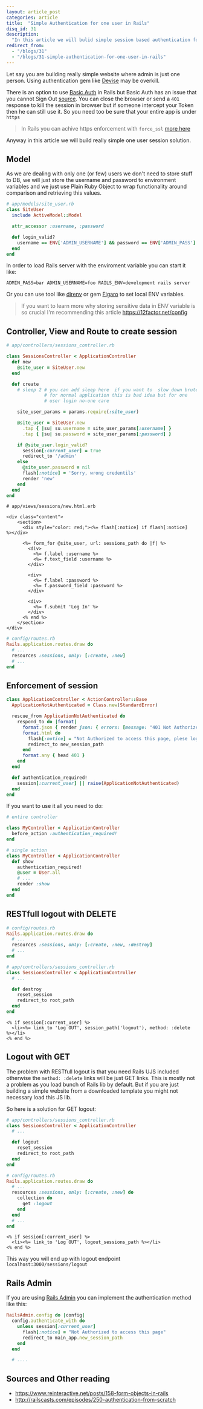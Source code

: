 ```yaml
---
layout: article_post
categories: article
title:  "Simple Authentication for one user in Rails"
disq_id: 31
description:
  "In this article we will bulid simple session based authentication for one user for Rails from scratch."
redirect_from:
  - "/blogs/31"
  - "/blogs/31-simple-authentication-for-one-user-in-rails"
---
```


Let say you are building really simple website where admin is just one
person. Using authentication gem like
[Devise](https://github.com/plataformatec/devise) may be overkill.

There is an option to use [Basic Auth](http://api.rubyonrails.org/classes/ActionController/HttpAuthentication/Basic.html) in Rails
but Basic Auth has an issue that you cannot Sign Out
[source](http://stackoverflow.com/questions/233507/how-to-log-out-user-from-web-site-using-basic-authentication). You can close the browser
or send a `401` response to kill the session in browser but if someone
intercept your Token then he can still use it. So you need too be sure
that your entire app is under `https`

> In Rails you can achive https enforcement with `force_ssl` [more here](http://www.eq8.eu/blogs/14-config-force_ssl-is-different-than-controller-force_ssl)

Anyway in this article we will build really simple one user session
solution.

## Model

As we are dealing with only one (or few) users we don't need to store stuff to DB,
we will just store the username
and password to environment variables and we just use Plain Ruby Object
to wrap functionality around comparison and retrieving this values.

```ruby
# app/models/site_user.rb
class SiteUser
  include ActiveModel::Model

  attr_accessor :username, :password

  def login_valid?
    username == ENV['ADMIN_USERNAME'] && password == ENV['ADMIN_PASS']
  end
end
```

In order to load Rails server with the enviroment variable you can
 start it like:

 `ADMIN_PASS=bar ADMIN_USERNAME=foo RAILS_ENV=development rails server`

Or you can use tool like [direnv](http://direnv.net/) or gem [Figaro](https://github.com/laserlemon/figaro) to set local ENV
variables.

> If you want to learn more why storing sensitive data in ENV variable
> is so crucial I'm recommending this article  https://12factor.net/config


## Controller, View and Route to create session

```ruby
# app/controllers/sessions_controller.rb

class SessionsController < ApplicationController
  def new
    @site_user = SiteUser.new
  end

  def create
    # sleep 2 # you can add sleep here  if you want to  slow down brute force attack
              # for normal application this is bad idea but for one
              # user login no-one care

    site_user_params = params.require(:site_user)

    @site_user = SiteUser.new
      .tap { |su| su.username = site_user_params[:username] }
      .tap { |su| su.password = site_user_params[:password] }

    if @site_user.login_valid?
      session[:current_user] = true
      redirect_to '/admin'
    else
      @site_user.password = nil
      flash[:notice] = 'Sorry, wrong credentils'
      render 'new'
    end
  end
end
```

```erb
# app/views/sessions/new.html.erb

<div class="content">
    <section>
      <div style="color: red;"><%= flash[:notice] if flash[:notice]  %></div>

      <%= form_for @site_user, url: sessions_path do |f| %>
        <div>
          <%= f.label :username %>
          <%= f.text_field :username %>
        </div>

        <div>
          <%= f.label :password %>
          <%= f.password_field :password %>
        </div>

        <div>
          <%= f.submit 'Log In' %>
        </div>
      <% end %>
    </section>
</div>
```

```ruby
# config/routes.rb
Rails.application.routes.draw do
  # ...
  resources :sessions, only: [:create, :new]
  # ...
end
```

## Enforcement of session

```ruby
class ApplicationController < ActionController::Base
  ApplicationNotAuthenticated = Class.new(StandardError)

  rescue_from ApplicationNotAuthenticated do
    respond_to do |format|
      format.json { render json: { errors: [message: "401 Not Authorized"] }, status: 401 }
      format.html do
        flash[:notice] = "Not Authorized to access this page, plese log in"
        redirect_to new_session_path
      end
      format.any { head 401 }
    end
  end

  def authentication_required!
    session[:current_user] || raise(ApplicationNotAuthenticated)
  end
end
```

If you want to use it all you need to do:

```ruby
# entire controller

class MyController < ApplicationController
  before_action :authentication_required!
end

# single action
class MyController < ApplicationController
  def show
    authentication_required!
    @user = User.all
    # ...
    render :show
  end
end
```

##  RESTfull logout with DELETE

```ruby
# config/routes.rb
Rails.application.routes.draw do
  # ...
  resources :sessions, only: [:create, :new, :destroy]
  # ...
end
```

```ruby
# app/controllers/sessions_controller.rb
class SessionsController < ApplicationController
  # ...

  def destroy
    reset_session
    redirect_to root_path
  end
end
```

```erb
<% if session[:current_user] %>
  <li><%= link_to 'Log OUT', session_path('logout'), method: :delete %></li>
<% end %>
```

##  Logout with GET

The problem with RESTfull logout is that you need Rails UJS included
otherwise the `method: :delete` links will be just GET links. This is
mostly not a problem as you load bunch of Rails lib by default. But if
you are just building a simple website from a downloaded template you
might not necessary load this JS lib.

So here is a solution for GET logout:


```ruby
# app/controllers/sessions_controller.rb
class SessionsController < ApplicationController
  # ...

  def logout
    reset_session
    redirect_to root_path
  end
end
```

```ruby
# config/routes.rb
Rails.application.routes.draw do
  # ...
  resources :sessions, only: [:create, :new] do
    collection do
      get :logout
    end
  end
  # ...
end
```

```erb
<% if session[:current_user] %>
  <li><%= link_to 'Log OUT', logout_sessions_path %></li>
<% end %>
```

This way you will end up with logout endpoint `localhost:3000/sessions/logout`

## Rails Admin

If you are using [Rails Admin](https://github.com/sferik/rails_admin)
you can implement the authentication method like this:


```ruby
RailsAdmin.config do |config|
  config.authenticate_with do
    unless session[:current_user]
      flash[:notice] = "Not Authorized to access this page"
      redirect_to main_app.new_session_path
    end
  end

  # ....
```

## Sources and Other reading

* https://www.reinteractive.net/posts/158-form-objects-in-rails
* http://railscasts.com/episodes/250-authentication-from-scratch

